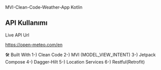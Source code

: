 
MVI-Clean-Code-Weather-App Kotlin 



## API Kullanımı


Live API Url

  https://open-meteo.com/en



  
🛠 Built With
1-) Clean Code
2-) MVI (MODEL_VIEW_INTENT)
3-) Jetpack Compose
4-) Dagger-Hilt
5-) Location Services
6-) Restful(Retrofit)
